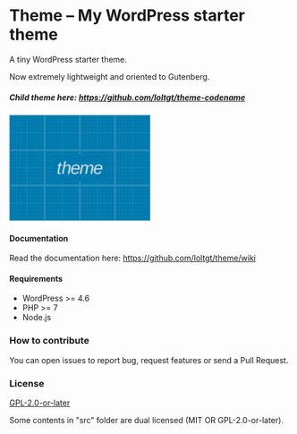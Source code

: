 # Theme – My WordPress starter theme

A tiny WordPress starter theme.

Now extremely lightweight and oriented to Gutenberg.

##### Child theme here: https://github.com/loltgt/theme-codename

<img src="screenshot.png" alt="Theme – My WordPress starter theme" width="50%" />


#### Documentation

Read the documentation here: https://github.com/loltgt/theme/wiki


#### Requirements

* WordPress >= 4.6
* PHP >= 7
* Node.js


### How to contribute

You can open issues to report bug, request features or send a Pull Request.


### License

[GPL-2.0-or-later](LICENSE)

Some contents in "src" folder are dual licensed (MIT OR GPL-2.0-or-later).
